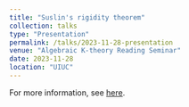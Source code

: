 ```yaml
---
title: "Suslin's rigidity theorem"
collection: talks
type: "Presentation"
permalink: /talks/2023-11-28-presentation
venue: "Algebraic K-theory Reading Seminar"
date: 2023-11-28
location: "UIUC"
---
```


For more information, see [here](https://jiantongliu.github.io/597K/). 
